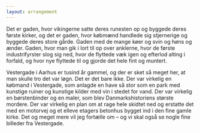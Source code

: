 ```yaml
---
layout: arrangement
---
```


Det er gaden, hvor vikingerne satte deres runesten op og byggede deres første kirker, og det er gaden, hvor købmænd handlede sig stjernerige og byggede deres store gårde. Gaden med de mange køer og svin og høns og ænder. Gaden, hvor man gik i lort til op over anklerne, hvor de første industrifyrster slog sig ned, hvor de flyttede væk igen og efterlod alting i forfald, og hvor nye flyttede til og gjorde det hele fint og muntert.

Vestergade i Aarhus er tusind år gammel, og der er sket så meget her, at man skulle tro det var løgn. Det er det bare ikke. Der var virkelig en købmand i Vestergade, som anlagde en have så stor som en park med kunstige ruiner og kunstige kilder med vin i stedet for vand. Der var virkelig en børstenbinder og en maler, som blev Danmarkshistoriens største mordere. Der var virkelig en plan om at rage hele skidtet ned og erstatte det med en motorvej og et elleve etagers betonhus bygget ind i den fine gamle kirke. Det og meget mere vil jeg fortælle om – og vi skal også se nogle fine billeder fra Vestergade.
